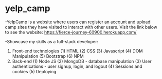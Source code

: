 # yelp_camp
-YelpCamp is a website where users can register an account and upload camp sites they have visited to interact with other users.
Visit the link below to see the website:
https://fierce-journey-60900.herokuapp.com/

-Showcase my skills as a full-stack developer:
1. Front-end technologies
  (1) HTML
  (2) CSS
  (3) Javascript
  (4) DOM Manipulation
  (5) Bootstrap
  (6) NPM
2. Back-end
  (1) Node JS
  (2) MongoDB - database manipulation
  (3) User authentications - user signup, login, and logout
  (4) Sessions and cookies
  (5) Deploying
  
